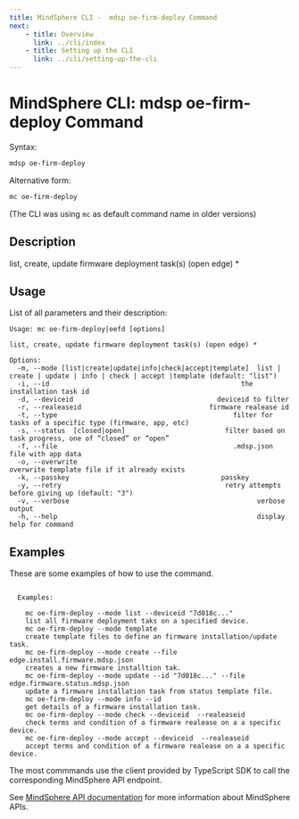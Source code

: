 ```yaml
---
title: MindSphere CLI -  mdsp oe-firm-deploy Command
next:
    - title: Overview
      link: ../cli/index
    - title: Setting up the CLI
      link: ../cli/setting-up-the-cli
---
```



# MindSphere CLI: mdsp oe-firm-deploy Command

Syntax:

```bash
mdsp oe-firm-deploy
```

Alternative form:

```bash
mc oe-firm-deploy
```

(The CLI was using `mc` as default command name in older versions)

## Description

list, create, update firmware deployment task(s) (open edge) *

## Usage

List of all parameters and their description:

```text
Usage: mc oe-firm-deploy|oefd [options]

list, create, update firmware deployment task(s) (open edge) *

Options:
  -m, --mode [list|create|update|info|check|accept|template]  list | create | update | info | check | accept |template (default: "list")
  -i, --id                                                the installation task id
  -d, --deviceid                                    deviceid to filter
  -r, --realeaseid                                firmware realease id
  -t, --type                                            filter for tasks of a specific type (firmware, app, etc)
  -s, --status  [closed|open]                         filter based on task progress, one of “closed” or “open”
  -f, --file                                            .mdsp.json file with app data
  -o, --overwrite                                             overwrite template file if it already exists
  -k, --passkey                                      passkey
  -y, --retry                                         retry attempts before giving up (default: "3")
  -v, --verbose                                               verbose output
  -h, --help                                                  display help for command

```

## Examples

These are some examples of how to use the command. 

```text

  Examples:

    mc oe-firm-deploy --mode list --deviceid "7d018c..." 
	list all firmware deployment taks on a specified device.
    mc oe-firm-deploy --mode template 
	create template files to define an firmware installation/update task.
    mc oe-firm-deploy --mode create --file edge.install.firmware.mdsp.json 
	creates a new firmware installtion tak.
    mc oe-firm-deploy --mode update --id "7d018c..." --file edge.firmware.status.mdsp.json 
	update a firmware installation task from status template file.
    mc oe-firm-deploy --mode info --id 
	get details of a firmware installation task.
    mc oe-firm-deploy --mode check --deviceid  --realeaseid   
	check terms and condition of a firmware realease on a a specific device.
    mc oe-firm-deploy --mode accept --deviceid  --realeaseid  
	accept terms and condition of a firmware realease on a a specific device.

```

The most commmands use the client provided by TypeScript SDK to call the corresponding MindSphere API endpoint.

See [MindSphere API documentation](https://documentation.mindsphere.io/MindSphere/apis/index.html) for more information about MindSphere APIs.